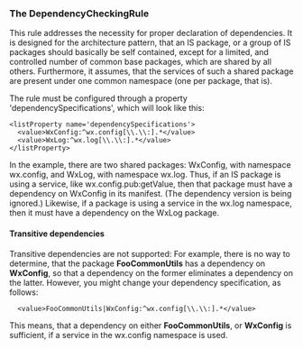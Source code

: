 ### The DependencyCheckingRule

This rule addresses the necessity for proper declaration of dependencies.
It is designed for the architecture pattern, that an IS package, or a group of IS packages
should basically be self contained, except for a limited, and controlled number of common base
packages, which are shared by all others. Furthermore, it assumes, that the services of such a
shared package are present under one common namespace (one per package, that is).

The rule must be configured through a property 'dependencySpecifications', which will look like this:

    <listProperty name='dependencySpecifications'>
      <value>WxConfig:^wx.config[\\.\\:].*</value>
      <value>WxLog:^wx.log[\\.\\:].*</value>
    </listProperty>


In the example, there are two shared packages: WxConfig, with namespace wx.config, and WxLog, with namespace
wx.log. Thus, if an IS package is using a service, like wx.config.pub:getValue, then that package must have
a dependency on WxConfig in its manifest. (The dependency version is being ignored.) Likewise, if a package
is using a service in the wx.log namespace, then it must have a dependency on the WxLog package.

#### Transitive dependencies

Transitive dependencies are not supported: For example, there is no way to determine, that the package
**FooCommonUtils** has a dependency on **WxConfig**, so that a dependency on the former eliminates a
dependency on the latter. However, you might change your dependency specification, as follows:

      <value>FooCommonUtils|WxConfig:^wx.config[\\.\\:].*</value>

This means, that a dependency on either **FooCommonUtils**, or **WxConfig** is sufficient, if a service in
the wx.config namespace is used.
